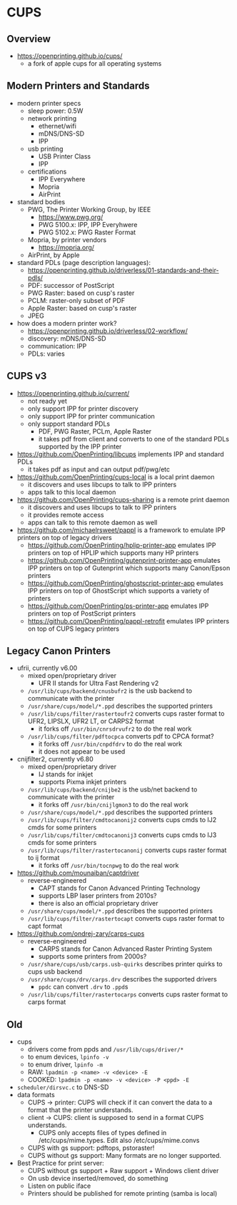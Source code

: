 CUPS
====

## Overview

- <https://openprinting.github.io/cups/>
  - a fork of apple cups for all operating systems

## Modern Printers and Standards

- modern printer specs
  - sleep power: 0.5W
  - network printing
    - ethernet/wifi
    - mDNS/DNS-SD
    - IPP
  - usb printing
    - USB Printer Class
    - IPP
  - certifications
    - IPP Everywhere
    - Mopria
    - AirPrint
- standard bodies
  - PWG, The Printer Working Group, by IEEE
    - <https://www.pwg.org/>
    - PWG 5100.x: IPP, IPP Everyhwere
    - PWG 5102.x: PWG Raster Format
  - Mopria, by printer vendors
    - <https://mopria.org/>
  - AirPrint, by Apple
- standard PDLs (page description languages):
  - <https://openprinting.github.io/driverless/01-standards-and-their-pdls/>
  - PDF: successor of PostScript
  - PWG Raster: based on cusp's raster
  - PCLM: raster-only subset of PDF
  - Apple Raster: based on cusp's raster
  - JPEG
- how does a modern printer work?
  - <https://openprinting.github.io/driverless/02-workflow/>
  - discovery: mDNS/DNS-SD
  - communication: IPP
  - PDLs: varies

## CUPS v3

- <https://openprinting.github.io/current/>
  - not ready yet
  - only support IPP for printer discovery
  - only support IPP for printer communication
  - only support standard PDLs
    - PDF, PWG Raster, PCLm, Apple Raster
    - it takes pdf from client and converts to one of the standard PDLs
      supported by the IPP printer
- <https://github.com/OpenPrinting/libcups> implements IPP and standard PDLs
  - it takes pdf as input and can output pdf/pwg/etc
- <https://github.com/OpenPrinting/cups-local> is a local print daemon
  - it discovers and uses libcups to talk to IPP printers
  - apps talk to this local daemon
- <https://github.com/OpenPrinting/cups-sharing> is a remote print daemon
  - it discovers and uses libcups to talk to IPP printers
  - it provides remote access
  - apps can talk to this remote daemon as well
- <https://github.com/michaelrsweet/pappl> is a framework to emulate IPP
  printers on top of legacy drivers
  - <https://github.com/OpenPrinting/hplip-printer-app> emulates IPP printers
    on top of HPLIP which supports many HP printers
  - <https://github.com/OpenPrinting/gutenprint-printer-app> emulates IPP
    printers on top of Gutenprint which supports many Canon/Epson printers
  - <https://github.com/OpenPrinting/ghostscript-printer-app> emulates IPP
    printers on top of GhostScript which supports a variety of printers
  - <https://github.com/OpenPrinting/ps-printer-app> emulates IPP printers on
    top of PostScript printers
  - <https://github.com/OpenPrinting/pappl-retrofit> emulates IPP printers on
    top of CUPS legacy printers

## Legacy Canon Printers

- ufrii, currently v6.00
  - mixed open/proprietary driver
    - UFR II stands for Ultra Fast Rendering v2
  - `/usr/lib/cups/backend/cnusbufr2` is the usb backend to communicate with
    the printer
  - `/usr/share/cups/model/*.ppd` describes the supported printers
  - `/usr/lib/cups/filter/rastertoufr2` converts cups raster format to UFR2,
    LIPSLX, UFR2 LT, or CARPS2 format
    - it forks off `/usr/bin/cnrsdrvufr2` to do the real work
  - `/usr/lib/cups/filter/pdftocpca` converts pdf to CPCA format?
    - it forks off `/usr/bin/cnpdfdrv` to do the real work
    - it does not appear to be used
- cnijfilter2, currently v6.80
  - mixed open/proprietary driver
    - IJ stands for inkjet
    - supports Pixma inkjet printers
  - `/usr/lib/cups/backend/cnijbe2` is the usb/net backend to communicate with
    the printer
    - it forks off `/usr/bin/cnijlgmon3` to do the real work
  - `/usr/share/cups/model/*.ppd` describes the supported printers
  - `/usr/lib/cups/filter/cmdtocanonij2` converts cups cmds to IJ2 cmds for
    some printers
  - `/usr/lib/cups/filter/cmdtocanonij3` converts cups cmds to IJ3 cmds for
    some printers
  - `/usr/lib/cups/filter/rastertocanonij` converts cups raster format to ij
    format
    - it forks off `/usr/bin/tocnpwg` to do the real work
- <https://github.com/mounaiban/captdriver>
  - reverse-engineered
    - CAPT stands for Canon Advanced Printing Technology
    - supports LBP laser printers from 2010s?
    - there is also an official proprietary driver
  - `/usr/share/cups/model/*.ppd` describes the supported printers
  - `/usr/lib/cups/filter/rastertocapt` converts cups raster format to capt
    format
- <https://github.com/ondrej-zary/carps-cups>
  - reverse-engineered
    - CARPS stands for Canon Advanced Raster Printing System
    - supports some printers from 2000s?
  - `/usr/share/cups/usb/carps.usb-quirks` describes printer quirks to cups
    usb backend
  - `/usr/share/cups/drv/carps.drv` describes the supported drivers
    - `ppdc` can convert `.drv` to `.ppd`s
  - `/usr/lib/cups/filter/rastertocarps` converts cups raster format to carps
    format

## Old

- cups
  - drivers come from ppds and `/usr/lib/cups/driver/*`
  - to enum devices, `lpinfo -v`
  - to enum driver, `lpinfo -m`
  - RAW: `lpadmin -p <name> -v <device> -E`
  - COOKED: `lpadmin -p <name> -v <device> -P <ppd> -E`
- `scheduler/dirsvc.c` to DNS-SD
- data formats
  - CUPS -> printer: CUPS will check if it can convert the data to a format
    that the printer understands.
  - client -> CUPS: client is supposed to send in a format CUPS understands.
    - CUPS only accepts files of types defined in /etc/cups/mime.types.  Edit
      also /etc/cups/mime.convs
  - CUPS with gs support: pdftops, pstoraster!
  - CUPS without gs support: Many formats are no longer supported.
- Best Practice for print server:
  - CUPS without gs support + Raw support + Windows client driver
  - On usb device inserted/removed, do something
  - Listen on public iface
  - Printers should be published for remote printing (samba is local)
